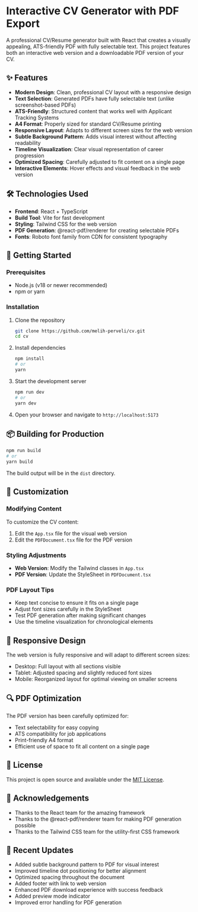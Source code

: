 # Interactive CV Generator with PDF Export

A professional CV/Resume generator built with React that creates a visually appealing, ATS-friendly PDF with fully selectable text. This project features both an interactive web version and a downloadable PDF version of your CV.

## ✨ Features

- **Modern Design**: Clean, professional CV layout with a responsive design
- **Text Selection**: Generated PDFs have fully selectable text (unlike screenshot-based PDFs)
- **ATS-Friendly**: Structured content that works well with Applicant Tracking Systems
- **A4 Format**: Properly sized for standard CV/Resume printing
- **Responsive Layout**: Adapts to different screen sizes for the web version
- **Subtle Background Pattern**: Adds visual interest without affecting readability
- **Timeline Visualization**: Clear visual representation of career progression
- **Optimized Spacing**: Carefully adjusted to fit content on a single page
- **Interactive Elements**: Hover effects and visual feedback in the web version

## 🛠️ Technologies Used

- **Frontend**: React + TypeScript
- **Build Tool**: Vite for fast development
- **Styling**: Tailwind CSS for the web version
- **PDF Generation**: @react-pdf/renderer for creating selectable PDFs
- **Fonts**: Roboto font family from CDN for consistent typography

## 🚀 Getting Started

### Prerequisites

- Node.js (v18 or newer recommended)
- npm or yarn

### Installation

1. Clone the repository
   ```bash
   git clone https://github.com/melih-perveli/cv.git
   cd cv
   ```

2. Install dependencies
   ```bash
   npm install
   # or
   yarn
   ```

3. Start the development server
   ```bash
   npm run dev
   # or
   yarn dev
   ```

4. Open your browser and navigate to `http://localhost:5173`

## 📦 Building for Production

```bash
npm run build
# or
yarn build
```

The build output will be in the `dist` directory.

## 🔧 Customization

### Modifying Content

To customize the CV content:

1. Edit the `App.tsx` file for the visual web version
2. Edit the `PDFDocument.tsx` file for the PDF version

### Styling Adjustments

- **Web Version**: Modify the Tailwind classes in `App.tsx`
- **PDF Version**: Update the StyleSheet in `PDFDocument.tsx`

### PDF Layout Tips

- Keep text concise to ensure it fits on a single page
- Adjust font sizes carefully in the StyleSheet
- Test PDF generation after making significant changes
- Use the timeline visualization for chronological elements

## 📱 Responsive Design

The web version is fully responsive and will adapt to different screen sizes:

- Desktop: Full layout with all sections visible
- Tablet: Adjusted spacing and slightly reduced font sizes
- Mobile: Reorganized layout for optimal viewing on smaller screens

## 🔍 PDF Optimization

The PDF version has been carefully optimized for:

- Text selectability for easy copying
- ATS compatibility for job applications
- Print-friendly A4 format
- Efficient use of space to fit all content on a single page

## 📄 License

This project is open source and available under the [MIT License](LICENSE).

## 🙏 Acknowledgements

- Thanks to the React team for the amazing framework
- Thanks to the @react-pdf/renderer team for making PDF generation possible
- Thanks to the Tailwind CSS team for the utility-first CSS framework

## 📝 Recent Updates

- Added subtle background pattern to PDF for visual interest
- Improved timeline dot positioning for better alignment
- Optimized spacing throughout the document
- Added footer with link to web version
- Enhanced PDF download experience with success feedback
- Added preview mode indicator
- Improved error handling for PDF generation
